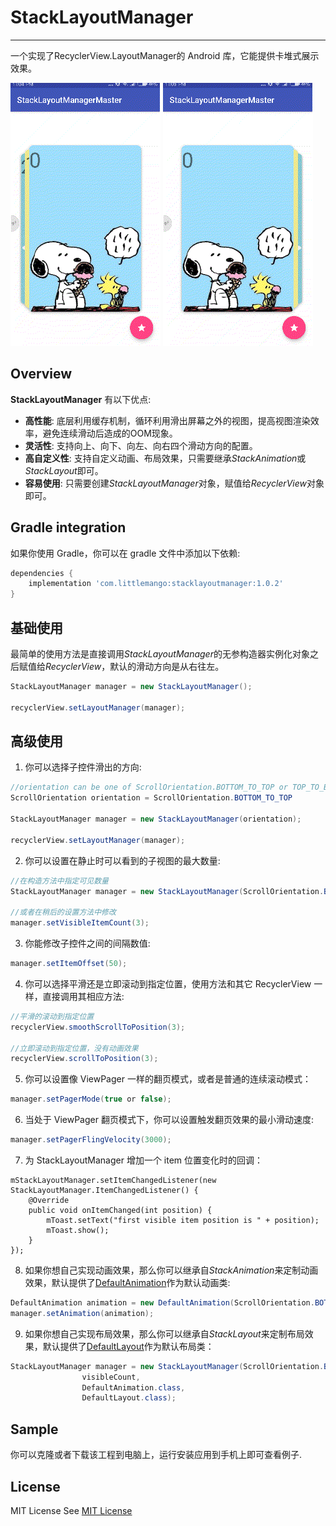 # StackLayoutManager
--------

一个实现了RecyclerView.LayoutManager的 Android 库，它能提供卡堆式展示效果。

![IMG](gif/sample1.gif)
![IMG](gif/sample2.gif)

Overview
--------

**StackLayoutManager** 有以下优点:

* **高性能**: 底层利用缓存机制，循环利用滑出屏幕之外的视图，提高视图渲染效率，避免连续滑动后造成的OOM现象。
* **灵活性**: 支持向上、向下、向左、向右四个滑动方向的配置。
* **高自定义性**: 支持自定义动画、布局效果，只需要继承*StackAnimation*或*StackLayout*即可。
* **容易使用**: 只需要创建*StackLayoutManager*对象，赋值给*RecyclerView*对象即可。

Gradle integration
------------------

如果你使用 Gradle，你可以在 gradle 文件中添加以下依赖:

```groovy
dependencies {
    implementation 'com.littlemango:stacklayoutmanager:1.0.2'
}
```

基础使用
-----------

最简单的使用方法是直接调用*StackLayoutManager*的无参构造器实例化对象之后赋值给*RecyclerView*，默认的滑动方向是从右往左。

```java
StackLayoutManager manager = new StackLayoutManager();

recyclerView.setLayoutManager(manager);
```

高级使用
--------------

1. 你可以选择子控件滑出的方向:

```java
//orientation can be one of ScrollOrientation.BOTTOM_TO_TOP or TOP_TO_BOTTOM or RIGHT_TO_LEFT or LEFT_TO_RIGHT
ScrollOrientation orientation = ScrollOrientation.BOTTOM_TO_TOP

StackLayoutManager manager = new StackLayoutManager(orientation);

recyclerView.setLayoutManager(manager);
```

2. 你可以设置在静止时可以看到的子视图的最大数量:
```java
//在构造方法中指定可见数量
StackLayoutManager manager = new StackLayoutManager(ScrollOrientation.BOTTOM_TO_TOP, 3);

//或者在稍后的设置方法中修改
manager.setVisibleItemCount(3);
```

3. 你能修改子控件之间的间隔数值:

```java
manager.setItemOffset(50);
```

4. 你可以选择平滑还是立即滚动到指定位置，使用方法和其它 RecyclerView 一样，直接调用其相应方法:
```java
//平滑的滚动到指定位置
recyclerView.smoothScrollToPosition(3);

//立即滚动到指定位置，没有动画效果
recyclerView.scrollToPosition(3);
```
5. 你可以设置像 ViewPager 一样的翻页模式，或者是普通的连续滚动模式：
```java
manager.setPagerMode(true or false);
```

6. 当处于 ViewPager 翻页模式下，你可以设置触发翻页效果的最小滑动速度:
```java
manager.setPagerFlingVelocity(3000);
```

7. 为 StackLayoutManager 增加一个 item 位置变化时的回调：
```
mStackLayoutManager.setItemChangedListener(new StackLayoutManager.ItemChangedListener() {
    @Override
    public void onItemChanged(int position) {
        mToast.setText("first visible item position is " + position);
        mToast.show();
    }
});
```

8. 如果你想自己实现动画效果，那么你可以继承自*StackAnimation*来定制动画效果，默认提供了[DefaultAnimation][DefaultAnimation]作为默认动画类:
```java
DefaultAnimation animation = new DefaultAnimation(ScrollOrientation.BOTTOM_TO_TOP, visibleCount);
manager.setAnimation(animation);
```
9. 如果你想自己实现布局效果，那么你可以继承自*StackLayout*来定制布局效果，默认提供了[DefaultLayout][DefaultLayout]作为默认布局类：
```java
StackLayoutManager manager = new StackLayoutManager(ScrollOrientation.BOTTOM_TO_TOP, 
                visibleCount,
                DefaultAnimation.class,
                DefaultLayout.class);
```

Sample
-------
你可以克隆或者下载该工程到电脑上，运行安装应用到手机上即可查看例子.

License
-------
MIT License
See [MIT License](LICENSE)

[DefaultLayout]:   StackLayoutManager/src/main/java/com/littlemango/stacklayoutmanager/DefaultLayout.kt
[DefaultAnimation]:   StackLayoutManager/src/main/java/com/littlemango/stacklayoutmanager/DefaultAnimation.kt
